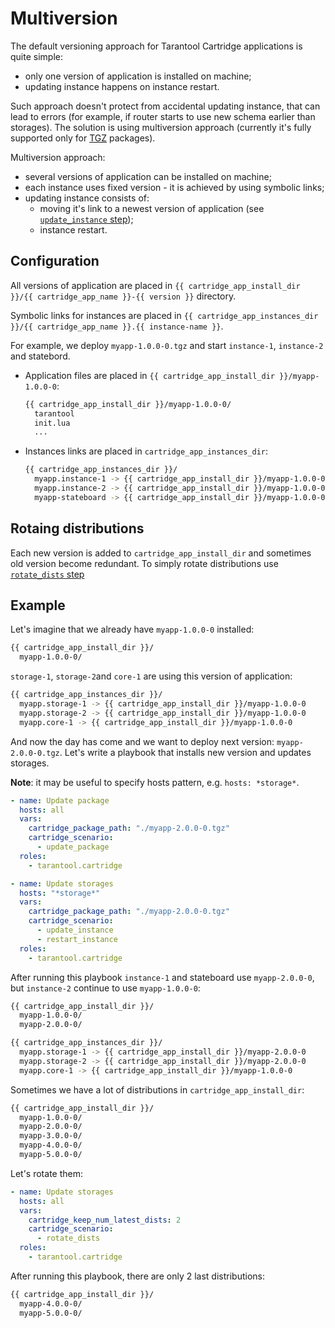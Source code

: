 # Multiversion

The default versioning approach for Tarantool Cartridge applications is quite simple:

* only one version of application is installed on machine;
* updating instance happens on instance restart.

Such approach doesn't protect from accidental updating instance, that can lead to
errors (for example, if router starts to use new schema earlier than storages).
The solution is using multiversion approach (currently it's fully supported only
for [TGZ](/doc/tgz.md) packages).

Multiversion approach:

* several versions of application can be installed on machine;
* each instance uses fixed version - it is achieved by using symbolic links;
* updating instance consists of:
  * moving it's link to a newest version of application
    (see [`update_instance` step](/doc/scenario.md#update_instance));
  * instance restart.

## Configuration

All versions of application are placed in
`{{ cartridge_app_install_dir }}/{{ cartridge_app_name }}-{{ version }}`
directory.

Symbolic links for instances are placed in
`{{ cartridge_app_instances_dir }}/{{ cartridge_app_name }}.{{ instance-name }}`.

For example, we deploy `myapp-1.0.0-0.tgz` and start `instance-1`, `instance-2`
and statebord.

* Application files are placed in `{{ cartridge_app_install_dir }}/myapp-1.0.0-0`:
  ```bash
  {{ cartridge_app_install_dir }}/myapp-1.0.0-0/
    tarantool
    init.lua
    ...
  ```
* Instances links are placed in `cartridge_app_instances_dir`:
  ```bash
  {{ cartridge_app_instances_dir }}/
    myapp.instance-1 -> {{ cartridge_app_install_dir }}/myapp-1.0.0-0
    myapp.instance-2 -> {{ cartridge_app_install_dir }}/myapp-1.0.0-0
    myapp-stateboard -> {{ cartridge_app_install_dir }}/myapp-1.0.0-0
  ```

## Rotaing distributions

Each new version is added to `cartridge_app_install_dir` and sometimes old version
become redundant.
To simply rotate distributions use [`rotate_dists` step](/doc/scenario.md#rotate_dists)

## Example

Let's imagine that we already have `myapp-1.0.0-0` installed:

```bash
{{ cartridge_app_install_dir }}/
  myapp-1.0.0-0/
```

`storage-1`, `storage-2`and `core-1` are using this version of application:

```bash
{{ cartridge_app_instances_dir }}/
  myapp.storage-1 -> {{ cartridge_app_install_dir }}/myapp-1.0.0-0
  myapp.storage-2 -> {{ cartridge_app_install_dir }}/myapp-1.0.0-0
  myapp.core-1 -> {{ cartridge_app_install_dir }}/myapp-1.0.0-0
```

And now the day has come and we want to deploy next version: `myapp-2.0.0-0.tgz`.
Let's write a playbook that installs new version and updates storages.

**Note**: it may be useful to specify hosts pattern, e.g. `hosts: *storage*`.

```yaml
- name: Update package
  hosts: all
  vars:
    cartridge_package_path: "./myapp-2.0.0-0.tgz"
    cartridge_scenario:
      - update_package
  roles:
    - tarantool.cartridge

- name: Update storages
  hosts: "*storage*"
  vars:
    cartridge_package_path: "./myapp-2.0.0-0.tgz"
    cartridge_scenario:
      - update_instance
      - restart_instance
  roles:
    - tarantool.cartridge
```

After running this playbook `instance-1` and stateboard use `myapp-2.0.0-0`,
but `instance-2` continue to use `myapp-1.0.0-0`:

```bash
{{ cartridge_app_install_dir }}/
  myapp-1.0.0-0/
  myapp-2.0.0-0/
```

```bash
{{ cartridge_app_instances_dir }}/
  myapp.storage-1 -> {{ cartridge_app_install_dir }}/myapp-2.0.0-0
  myapp.storage-2 -> {{ cartridge_app_install_dir }}/myapp-2.0.0-0
  myapp.core-1 -> {{ cartridge_app_install_dir }}/myapp-1.0.0-0
```

Sometimes we have a lot of distributions in `cartridge_app_install_dir`:

```bash
{{ cartridge_app_install_dir }}/
  myapp-1.0.0-0/
  myapp-2.0.0-0/
  myapp-3.0.0-0/
  myapp-4.0.0-0/
  myapp-5.0.0-0/
```

Let's rotate them:

```yaml
- name: Update storages
  hosts: all
  vars:
    cartridge_keep_num_latest_dists: 2
    cartridge_scenario:
      - rotate_dists
  roles:
    - tarantool.cartridge
```

After running this playbook, there are only 2 last distributions:

```bash
{{ cartridge_app_install_dir }}/
  myapp-4.0.0-0/
  myapp-5.0.0-0/
```
